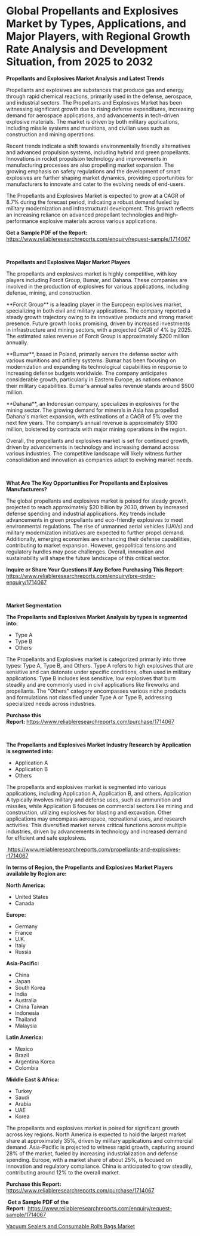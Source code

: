 <p><h1>Global Propellants and Explosives Market by Types, Applications, and Major Players, with Regional Growth Rate Analysis and Development Situation, from 2025 to 2032</h1></p><p><strong>Propellants and Explosives Market Analysis and Latest Trends</strong></p>
<p><p>Propellants and explosives are substances that produce gas and energy through rapid chemical reactions, primarily used in the defense, aerospace, and industrial sectors. The Propellants and Explosives Market has been witnessing significant growth due to rising defense expenditures, increasing demand for aerospace applications, and advancements in tech-driven explosive materials. The market is driven by both military applications, including missile systems and munitions, and civilian uses such as construction and mining operations.</p><p>Recent trends indicate a shift towards environmentally friendly alternatives and advanced propulsion systems, including hybrid and green propellants. Innovations in rocket propulsion technology and improvements in manufacturing processes are also propelling market expansion. The growing emphasis on safety regulations and the development of smart explosives are further shaping market dynamics, providing opportunities for manufacturers to innovate and cater to the evolving needs of end-users.</p><p>The Propellants and Explosives Market is expected to grow at a CAGR of 8.7% during the forecast period, indicating a robust demand fueled by military modernization and infrastructural development. This growth reflects an increasing reliance on advanced propellant technologies and high-performance explosive materials across various applications.</p></p>
<p><strong>Get a Sample PDF of the Report:&nbsp;</strong> <a href="https://www.reliableresearchreports.com/enquiry/request-sample/1714067?utm_campaign=2809&utm_medium=2&utm_source=Github&utm_content=ia&utm_term=28032025&utm_id=propellants-and-explosives">https://www.reliableresearchreports.com/enquiry/request-sample/1714067</a></p>
<p>&nbsp;</p>
<p><strong>Propellants and Explosives Major Market Players</strong></p>
<p><p>The propellants and explosives market is highly competitive, with key players including Forcit Group, Bumar, and Dahana. These companies are involved in the production of explosives for various applications, including defense, mining, and construction.</p><p>**Forcit Group** is a leading player in the European explosives market, specializing in both civil and military applications. The company reported a steady growth trajectory owing to its innovative products and strong market presence. Future growth looks promising, driven by increased investments in infrastructure and mining sectors, with a projected CAGR of 4% by 2025. The estimated sales revenue of Forcit Group is approximately $200 million annually.</p><p>**Bumar**, based in Poland, primarily serves the defense sector with various munitions and artillery systems. Bumar has been focusing on modernization and expanding its technological capabilities in response to increasing defense budgets worldwide. The company anticipates considerable growth, particularly in Eastern Europe, as nations enhance their military capabilities. Bumar's annual sales revenue stands around $500 million.</p><p>**Dahana**, an Indonesian company, specializes in explosives for the mining sector. The growing demand for minerals in Asia has propelled Dahana's market expansion, with estimations of a CAGR of 5% over the next few years. The company’s annual revenue is approximately $100 million, bolstered by contracts with major mining operations in the region.</p><p>Overall, the propellants and explosives market is set for continued growth, driven by advancements in technology and increasing demand across various industries. The competitive landscape will likely witness further consolidation and innovation as companies adapt to evolving market needs.</p></p>
<p>&nbsp;</p>
<p><strong>What Are The Key Opportunities For Propellants and Explosives Manufacturers?</strong></p>
<p><p>The global propellants and explosives market is poised for steady growth, projected to reach approximately $20 billion by 2030, driven by increased defense spending and industrial applications. Key trends include advancements in green propellants and eco-friendly explosives to meet environmental regulations. The rise of unmanned aerial vehicles (UAVs) and military modernization initiatives are expected to further propel demand. Additionally, emerging economies are enhancing their defense capabilities, contributing to market expansion. However, geopolitical tensions and regulatory hurdles may pose challenges. Overall, innovation and sustainability will shape the future landscape of this critical sector.</p></p>
<p><strong>Inquire or Share Your Questions If Any Before Purchasing This Report:</strong> <a href="https://www.reliableresearchreports.com/enquiry/pre-order-enquiry/1714067?utm_campaign=2809&utm_medium=2&utm_source=Github&utm_content=ia&utm_term=28032025&utm_id=propellants-and-explosives">https://www.reliableresearchreports.com/enquiry/pre-order-enquiry/1714067</a></p>
<p>&nbsp;</p>
<p><strong>Market Segmentation</strong></p>
<p><strong>The Propellants and Explosives Market Analysis by types is segmented into:</strong></p>
<p><ul><li>Type A</li><li>Type B</li><li>Others</li></ul></p>
<p><p>The Propellants and Explosives market is categorized primarily into three types: Type A, Type B, and Others. Type A refers to high explosives that are sensitive and can detonate under specific conditions, often used in military applications. Type B includes less sensitive, low explosives that burn steadily and are commonly used in civil applications like fireworks and propellants. The "Others" category encompasses various niche products and formulations not classified under Type A or Type B, addressing specialized needs across industries.</p></p>
<p><strong>Purchase this Report:&nbsp;</strong><a href="https://www.reliableresearchreports.com/purchase/1714067?utm_campaign=2809&utm_medium=2&utm_source=Github&utm_content=ia&utm_term=28032025&utm_id=propellants-and-explosives">https://www.reliableresearchreports.com/purchase/1714067</a></p>
<p>&nbsp;</p>
<p><strong>The Propellants and Explosives Market Industry Research by Application is segmented into:</strong></p>
<p><ul><li>Application A</li><li>Application B</li><li>Others</li></ul></p>
<p><p>The propellants and explosives market is segmented into various applications, including Application A, Application B, and others. Application A typically involves military and defense uses, such as ammunition and missiles, while Application B focuses on commercial sectors like mining and construction, utilizing explosives for blasting and excavation. Other applications may encompass aerospace, recreational uses, and research activities. This diversified market serves critical functions across multiple industries, driven by advancements in technology and increased demand for efficient and safe explosives.</p></p>
<p><a href="https://www.reliableresearchreports.com/propellants-and-explosives-r1714067?utm_campaign=2809&utm_medium=2&utm_source=Github&utm_content=ia&utm_term=28032025&utm_id=propellants-and-explosives">&nbsp;https://www.reliableresearchreports.com/propellants-and-explosives-r1714067</a></p>
<p><strong>In terms of Region, the Propellants and Explosives Market Players available by Region are:</strong></p>
<p>
    <p> <strong> North America: </strong>
        <ul>
            <li>United States</li>
            <li>Canada</li>
        </ul>
        </p> 
    <p> <strong> Europe: </strong>
        <ul>
            <li>Germany</li>
            <li>France</li>
            <li>U.K.</li>
            <li>Italy</li>
            <li>Russia</li>
        </ul>
        </p> 
    <p> <strong> Asia-Pacific: </strong>
        <ul>
            <li>China</li>
            <li>Japan</li>
            <li>South Korea</li>
            <li>India</li>
            <li>Australia</li>
            <li>China Taiwan</li>
            <li>Indonesia</li>
            <li>Thailand</li>
            <li>Malaysia</li>
        </ul>
        </p> 
    <p> <strong> Latin America: </strong>
        <ul>
            <li>Mexico</li>
            <li>Brazil</li>
            <li>Argentina Korea</li>
            <li>Colombia</li>
        </ul>
        </p> 
    <p> <strong> Middle East & Africa: </strong>
        <ul>
            <li>Turkey</li>
            <li>Saudi</li>
            <li>Arabia</li>
            <li>UAE</li>
            <li>Korea</li>
        </ul>
    </p>
    </p>
<p><p>The propellants and explosives market is poised for significant growth across key regions. North America is expected to hold the largest market share at approximately 35%, driven by military applications and commercial demand. Asia-Pacific is projected to witness rapid growth, capturing around 28% of the market, fueled by increasing industrialization and defense spending. Europe, with a market share of about 25%, is focused on innovation and regulatory compliance. China is anticipated to grow steadily, contributing around 12% to the overall market.</p></p>
<p><strong>Purchase this Report: </strong><a href="https://www.reliableresearchreports.com/purchase/1714067?utm_campaign=2809&utm_medium=2&utm_source=Github&utm_content=ia&utm_term=28032025&utm_id=propellants-and-explosives">https://www.reliableresearchreports.com/purchase/1714067</a></p>
<p>&nbsp;<strong>Get a Sample PDF of the Report:&nbsp;&nbsp;</strong><a href="https://www.reliableresearchreports.com/enquiry/request-sample/1714067?utm_campaign=2809&utm_medium=2&utm_source=Github&utm_content=ia&utm_term=28032025&utm_id=propellants-and-explosives">https://www.reliableresearchreports.com/enquiry/request-sample/1714067</a></p>
<p><strong></strong></p>
<p><p><a href="https://github.com/djembashote/Market-Research-Report-List-1/blob/main/vacuum-sealers-and-consumable-rolls-bags-market.md?utm_campaign=2809&utm_medium=2&utm_source=Github&utm_content=ia&utm_term=28032025&utm_id=propellants-and-explosives">Vacuum Sealers and Consumable Rolls Bags Market</a></p></p>